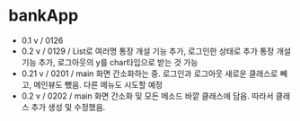 # bankApp
- 0.1 v / 0126
- 0.2 v / 0129 / List로 여러명 통장 개설 기능 추가, 로그인한 상태로 추가 통장 개설 기능 추가, 로그아웃의 y를 char타입으로 받는 것 가능
- 0.21 v / 0201 / main 화면 간소화하는 중. 로그인과 로그아웃 새로운 클래스로 빼고, 메인뷰도 뺐음. 다른 메뉴도 시도할 예정
- 0.2 v / 0202 / main 화면 간소화 및 모든 메소드 바깥 클래스에 담음. 따라서 클래스 추가 생성 및 수정했음.
